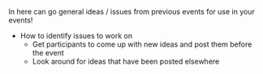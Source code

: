 In here can go general ideas / issues from previous events for use in your events!


* How to identify issues to work on
  - Get participants to come up with new ideas and post them before the event
  - Look around for ideas that have been posted elsewhere
